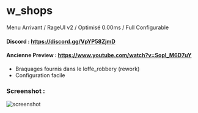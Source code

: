 # w_shops
Menu Arrivant / RageUI v2 / Optimisé 0.00ms / Full Configurable

#### Discord : https://discord.gg/VpYP58ZjmD

#### Ancienne Preview : https://www.youtube.com/watch?v=Sopl_M6D7uY

- Braquages fournis dans le loffe_robbery (rework)
- Configuration facile

### Screenshot :

![screenshot](https://cdn.discordapp.com/attachments/658236178268684291/971421269906059284/unknown.png?)
